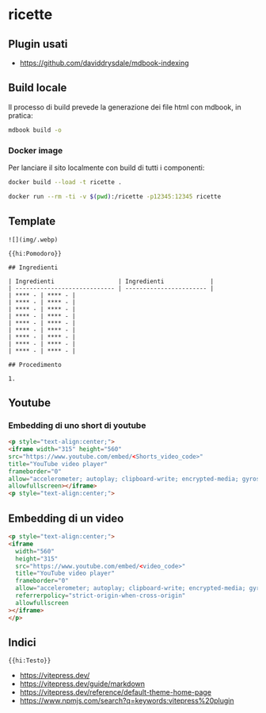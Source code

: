 # ricette

## Plugin usati

- https://github.com/daviddrysdale/mdbook-indexing

## Build locale

Il processo di build prevede la generazione dei file html con mdbook, in pratica:

```bash
mdbook build -o
```

### Docker image

Per lanciare il sito localmente con build di tutti i componenti:

```bash
docker build --load -t ricette .

docker run --rm -ti -v $(pwd):/ricette -p12345:12345 ricette
```

## Template

```
![](img/.webp)

{{hi:Pomodoro}}

## Ingredienti

| Ingredienti                  | Ingredienti             |
| ---------------------------- | ----------------------- |
| **** - | **** - |
| **** - | **** - |
| **** - | **** - |
| **** - | **** - |
| **** - | **** - |
| **** - | **** - |
| **** - | **** - |
| **** - | **** - |
| **** - | **** - |

## Procedimento

1. 

```

## Youtube

### Embedding di uno short di youtube

```html
<p style="text-align:center;">
<iframe width="315" height="560"
src="https://www.youtube.com/embed/<Shorts_video_code>"
title="YouTube video player"
frameborder="0"
allow="accelerometer; autoplay; clipboard-write; encrypted-media; gyroscope; picture-in-picture; web-share"
allowfullscreen></iframe>
<p style="text-align:center;">
```

## Embedding di un video

```html
<p style="text-align:center;">
<iframe
  width="560"
  height="315"
  src="https://www.youtube.com/embed/<video_code>"
  title="YouTube video player"
  frameborder="0"
  allow="accelerometer; autoplay; clipboard-write; encrypted-media; gyroscope; picture-in-picture; web-share"
  referrerpolicy="strict-origin-when-cross-origin"
  allowfullscreen
></iframe>
</p>
```


## Indici

`{{hi:Testo}}`






- https://vitepress.dev/
- https://vitepress.dev/guide/markdown
- https://vitepress.dev/reference/default-theme-home-page
- https://www.npmjs.com/search?q=keywords:vitepress%20plugin